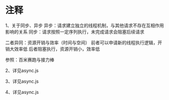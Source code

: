 # 注释

1、关于同步、异步
异步：请求建立独立的线程机制，与其他请求不存在互相作用影响的关系
同步：请求按照一定序列执行，未完成请求会阻塞后续请求

二者异同：资源开销与效率（时间与空间）
前者可以申请新的线程执行逻辑，开销大效率低
后者阻塞执行，资源开销小，效率低

参照：百米赛跑与接力棒

2、详见async.js

3、详见async.js

4、详见async.js
